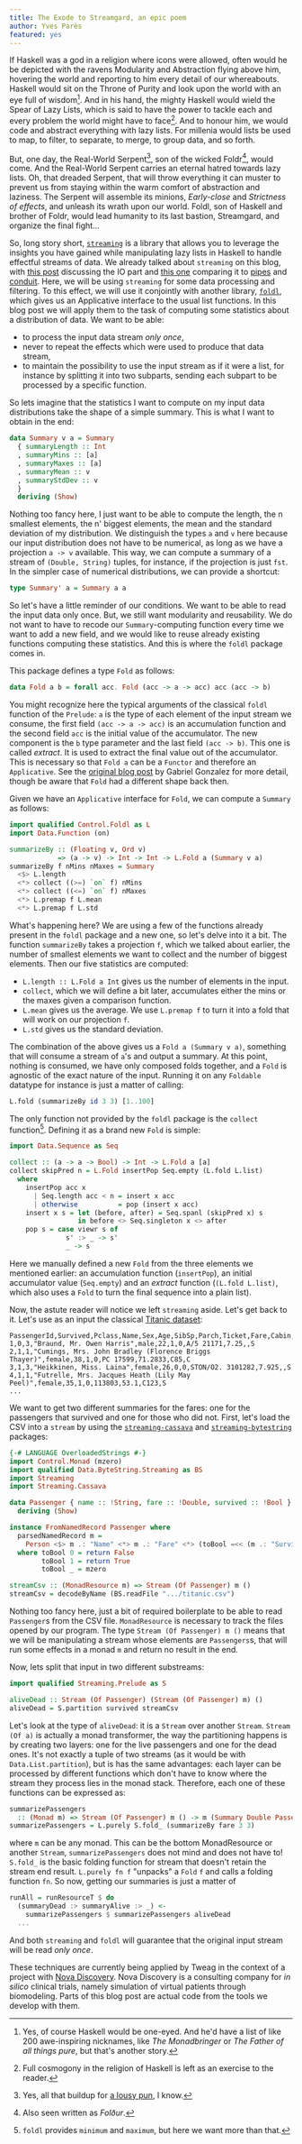 ```yaml
---
title: The Exode to Streamgard, an epic poem
author: Yves Parès
featured: yes
---
```


<span class="dropcap">I</span>f Haskell was a god in a religion where icons were allowed, often would he be
depicted with the ravens Modularity and Abstraction flying above him, hovering
the world and reporting to him every detail of our whereabouts. Haskell would
sit on the Throne of Purity and look upon the world with an eye full of
wisdom[^1]. And in his hand, the mighty Haskell would wield the Spear of Lazy
Lists, which is said to have the power to tackle each and every problem the
world might have to face[^2].  And to honour him, we would code and abstract
everything with lazy lists. For millenia would lists be used to map, to filter,
to separate, to merge, to group data, and so forth.

<span class="dropcap">B</span>ut, one day, the Real-World
Serpent[^3], son of the wicked Foldr[^4], would
come. And the Real-World Serpent carries an eternal hatred towards lazy
lists. Oh, that dreaded Serpent, that will throw everything it can muster to
prevent us from staying within the warm comfort of abstraction and laziness. The
Serpent will assemble its minions, _Early-close_ and _Strictness of effects_,
and unleash its wrath upon our world. Foldl, son of Haskell and brother of
Foldr, would lead humanity to its last bastion, Streamgard, and organize the
final fight...

So, long story short,
[`streaming`](http://hackage.haskell.org/package/streaming) is a library that
allows you to leverage the insights you have gained while manipulating lazy
lists in Haskell to handle effectful streams of data. We already talked about
`streaming` on this blog, with
[this post](http://www.tweag.io/posts/2017-07-27-streaming-programs.html)
discussing the IO part and
[this one](http://www.tweag.io/posts/2017-10-05-streaming2.html) comparing it to
[pipes](http://hackage.haskell.org/package/pipes) and
[conduit](http://hackage.haskell.org/package/conduit). Here, we will be using
`streaming` for some data processing and filtering. To this effect, we will use
it conjointly with another library,
[`foldl`](http://hackage.haskell.org/package/foldl), which gives us an
Applicative interface to the usual list functions. In this blog post we will
apply them to the task of computing some statistics about a distribution of
data. We want to be able:

- to process the input data stream _only once_,
- never to repeat the effects which were used to produce that data stream,
- to maintain the possibility to use the input stream as if it were a list, for
  instance by splitting it into two subparts, sending each subpart to be
  processed by a specific function.

So lets imagine that the statistics I want to compute on my input data
distributions take the shape of a simple summary. This is what I want to obtain
in the end:

```haskell
data Summary v a = Summary
  { summaryLength :: Int
  , summaryMins :: [a]
  , summaryMaxes :: [a]
  , summaryMean :: v
  , summaryStdDev :: v
  }
  deriving (Show)
```

Nothing too fancy here, I just want to be able to compute the length, the n
smallest elements, the n' biggest elements, the mean and the standard deviation
of my distribution. We distinguish the types `a` and `v` here because our input
distribution does not have to be numerical, as long as we have a projection `a
-> v` available. This way, we can compute a summary of a stream of `(Double,
String)` tuples, for instance, if the projection is just `fst`. In the simpler
case of numerical distributions, we can provide a shortcut:

```haskell
type Summary' a = Summary a a
```

So let's have a little reminder of our conditions. We want to be able to read
the input data only once. But, we still want modularity and reusability. We do
not want to have to recode our `Summary`-computing function every time we want
to add a new field, and we would like to reuse already existing functions
computing these statistics. And this is where the `foldl` package comes in.

This package defines a type `Fold` as follows:

```haskell
data Fold a b = forall acc. Fold (acc -> a -> acc) acc (acc -> b)
```

You might recognize here the typical arguments of the classical `foldl` function
of the `Prelude`: `a` is the type of each element of the input stream we
consume, the first field `(acc -> a -> acc)` is an accumulation function and the
second field `acc` is the initial value of the accumulator.  The new component
is the `b` type parameter and the last field `(acc -> b)`. This one is called
_extract_. It is used to extract the final value out of the accumulator. This is
necessary so that `Fold a` can be a `Functor` and therefore an
`Applicative`. See the
[original blog post](http://www.haskellforall.com/2013/08/composable-streaming-folds.html)
by Gabriel Gonzalez for more detail, though be aware that `Fold` had a different
shape back then.

Given we have an `Applicative` interface for `Fold`, we can compute a `Summary`
as follows:

```haskell
import qualified Control.Foldl as L
import Data.Function (on)

summarizeBy :: (Floating v, Ord v)
            => (a -> v) -> Int -> Int -> L.Fold a (Summary v a)
summarizeBy f nMins nMaxes = Summary
  <$> L.length
  <*> collect ((>=) `on` f) nMins
  <*> collect ((<=) `on` f) nMaxes
  <*> L.premap f L.mean
  <*> L.premap f L.std
```

What's happening here? We are using a few of the functions already present in
the `foldl` package and a new one, so let's delve into it a bit. The function
`summarizeBy` takes a projection `f`, which we talked about earlier, the number
of smallest elements we want to collect and the number of biggest elements. Then
our five statistics are computed:

- `L.length :: L.Fold a Int` gives us the number of elements in the input.
- `collect`, which we will define a bit later, accumulates either the mins or
  the maxes given a comparison function.
- `L.mean` gives us the average. We use `L.premap f` to turn it into a fold that
  will work on our projection `f`.
- `L.std` gives us the standard deviation.

The combination of the above gives us a `Fold a (Summary v a)`, something that
will consume a stream of `a`'s and output a summary. At this point, nothing is
consumed, we have only composed folds together, and a `Fold` is agnostic of the
exact nature of the input. Running it on any `Foldable` datatype for instance is
just a matter of calling:

```haskell
L.fold (summarizeBy id 3 3) [1..100]
```

The only function not provided by the `foldl` package is the `collect`
function[^5]. Defining it as a brand new `Fold` is simple:

```haskell
import Data.Sequence as Seq

collect :: (a -> a -> Bool) -> Int -> L.Fold a [a]
collect skipPred n = L.Fold insertPop Seq.empty (L.fold L.list)
  where
    insertPop acc x
      | Seq.length acc < n = insert x acc
      | otherwise          = pop (insert x acc)
    insert x s = let (before, after) = Seq.spanl (skipPred x) s
                 in before <> Seq.singleton x <> after
    pop s = case viewr s of
              s' :> _ -> s'
              _ -> s
```

Here we manually defined a new `Fold` from the three elements we mentioned
earlier: an accumulation function (`insertPop`), an initial accumulator value
(`Seq.empty`) and an _extract_ function (`(L.fold L.list)`, which also uses a
`Fold` to turn the final sequence into a plain list).

Now, the astute reader will notice we left `streaming` aside. Let's get back to
it. Let's use as an input the classical
[Titanic dataset](https://github.com/caesar0301/awesome-public-datasets/blob/master/Datasets/titanic.csv.zip):

```csv
PassengerId,Survived,Pclass,Name,Sex,Age,SibSp,Parch,Ticket,Fare,Cabin,Embarked
1,0,3,"Braund, Mr. Owen Harris",male,22,1,0,A/5 21171,7.25,,S
2,1,1,"Cumings, Mrs. John Bradley (Florence Briggs Thayer)",female,38,1,0,PC 17599,71.2833,C85,C
3,1,3,"Heikkinen, Miss. Laina",female,26,0,0,STON/O2. 3101282,7.925,,S
4,1,1,"Futrelle, Mrs. Jacques Heath (Lily May Peel)",female,35,1,0,113803,53.1,C123,S
...
```

We want to get two different summaries for the fares: one for the passengers
that survived and one for those who did not. First, let's load the CSV into a
`stream` by using the
[`streaming-cassava`](http://hackage.haskell.org/package/streaming-cassava) and
[`streaming-bytestring`](https://hackage.haskell.org/package/streaming-bytestring)
packages:

```haskell
{-# LANGUAGE OverloadedStrings #-}
import Control.Monad (mzero)
import qualified Data.ByteString.Streaming as BS
import Streaming
import Streaming.Cassava

data Passenger { name :: !String, fare :: !Double, survived :: !Bool }
  deriving (Show)

instance FromNamedRecord Passenger where
  parsedNamedRecord m =
    Person <$> m .: "Name" <*> m .: "Fare" <*> (toBool =<< (m .: "Survived"))
  where toBool 0 = return False
        toBool 1 = return True
        toBool _ = mzero

streamCsv :: (MonadResource m) => Stream (Of Passenger) m ()
streamCsv = decodeByName (BS.readFile ".../titanic.csv")
```

Nothing too fancy here, just a bit of required boilerplate to be able to read
`Passenger`s from the CSV file. `MonadResource` is necessary to track the files
opened by our program. The type `Stream (Of Passenger) m ()` means that we will
be manipulating a stream whose elements are `Passengers`s, that will run some
effects in a monad `m` and return no result in the end.

Now, lets split that input in two different substreams:

```haskell
import qualified Streaming.Prelude as S

aliveDead :: Stream (Of Passenger) (Stream (Of Passenger) m) ()
aliveDead = S.partition survived streamCsv
```

Let's look at the type of `aliveDead`: it is a `Stream` over another
`Stream`. `Stream (Of a)` is actually a monad transformer, the way the
partitioning happens is by creating two layers: one for the live passengers and
one for the dead ones. It's not exactly a tuple of two streams (as it would be
with `Data.List.partition`), but is has the same advantages: each layer can be
processed by different functions which don't have to know where the stream they
process lies in the monad stack. Therefore, each one of these functions can be
expressed as:

```haskell
summarizePassengers
  :: (Monad m) => Stream (Of Passenger) m () -> m (Summary Double Passenger)
summarizePassengers = L.purely S.fold_ (summarizeBy fare 3 3)
```

where `m` can be any monad. This can be the bottom MonadResource or another
`Stream`, `summarizePassengers` does not mind and does not have to!  `S.fold_`
is the basic folding function for stream that doesn't retain the stream end
result. `L.purely fn f` "unpacks" a `Fold` `f` and calls a folding function
`fn`. So now, getting our summaries is just a matter of

```haskell
runAll = runResourceT $ do
  (summaryDead :> summaryAlive :> _) <-
    summarizePassengers $ summarizePassengers aliveDead
  ...
```

And both `streaming` and `foldl` will guarantee that the original input stream will
be read _only once_.

These techniques are currently being applied by Tweag in the context of a
project with [Nova Discovery](http://www.novadiscovery.com). Nova Discovery is a
consulting company for _in silico_ clinical trials, namely simulation of virtual
patients through biomodeling. Parts of this blog post are actual code from the
tools we develop with them.


[^1]: Yes, of course Haskell would be one-eyed. And he'd have a list of like 200
    awe-inspiring nicknames, like _The Monadbringer_ or _The Father of all
    things pure_, but that's another story.
    
[^2]: Full cosmogony in the religion of Haskell is left as an exercise to the
    reader.
    
[^3]: Yes, all that buildup for
    [a lousy pun](https://en.wikipedia.org/wiki/J%C3%B6rmungandr), I know.
    
[^4]: Also seen written as _Folður_.

[^5]: `foldl` provides `minimum` and `maximum`, but here we want more than that.
